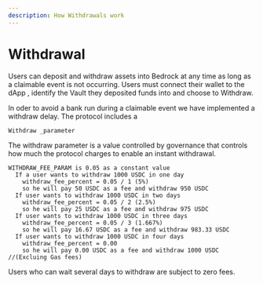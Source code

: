 ```yaml
---
description: How Withdrawals work
---
```


# Withdrawal

Users can deposit and withdraw assets into Bedrock at any time as long as a claimable event is not   occurring. Users must connect their wallet to the dApp , identify the Vault they deposited funds into and choose to Withdraw.&#x20;

In oder to avoid a bank run during a claimable event  we have implemented a withdraw delay. The protocol includes a&#x20;

```
Withdraw _parameter
```

The withdraw parameter is a value controlled by governance that controls how much the protocol charges to enable an instant withdrawal.&#x20;



```applescript
WITHDRAW_FEE_PARAM is 0.05 as a constant value
  If a user wants to withdraw 1000 USDC in one day
    withdraw_fee_percent = 0.05 / 1 (5%)
    so he will pay 50 USDC as a fee and withdraw 950 USDC
  If user wants to withdraw 1000 USDC in two days
    withdraw_fee_percent = 0.05 / 2 (2.5%)
    so he will pay 25 USDC as a fee and withdraw 975 USDC
  If user wants to withdraw 1000 USDC in three days
    withdraw_fee_percent = 0.05 / 3 (1.667%)
    so he will pay 16.67 USDC as a fee and withdraw 983.33 USDC
  If user wants to withdraw 1000 USDC in four days
    withdraw_fee_percent = 0.00
    so he will pay 0.00 USDC as a fee and withdraw 1000 USDC //(Excluing Gas fees)
```

Users who can wait several days to withdraw are subject to zero fees.&#x20;
